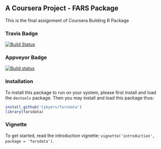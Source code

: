 ##  A Coursera Project - FARS Package

This is the final assignment of Coursera Building R Package

### Travis Badge

[![Build Status](https://travis-ci.org/Kazim1212/fars_packagebuild.svg?branch=master)](https://travis-ci.org/Kazim1212/fars_packagebuild)

### Appveyor Badge

[![Build status](https://ci.appveyor.com/api/projects/status/2suo6oehatx7oejy/branch/master?svg=true)](https://ci.appveyor.com/project/Kazim1212/fars-packagebuild/branch/master)




### Installation

To install this package to run on your system, please first install and load the `devtools` package. Then you may install and load this package thus:

```R
install_github('tybyers/farsdata')
library(farsdata)
```

### Vignette


To get started, read the introduction vignette: `vignette('introduction', package = 'farsdata')`.



